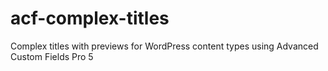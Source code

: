 # acf-complex-titles
Complex titles with previews for WordPress content types using Advanced Custom Fields Pro 5
